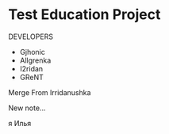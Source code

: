 # Test Education Project

DEVELOPERS
- Gjhonic
- Allgrenka
- I2ridan
- GReNT

Merge From Irridanushka

New note...

я Илья